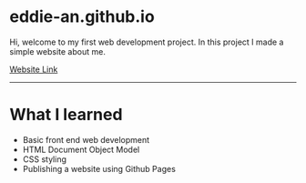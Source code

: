 # eddie-an.github.io
Hi, welcome to my first web development project. In this project I made a simple website about me.

[Website Link](https://eddie-an.github.io/)

---

# What I learned
* Basic front end web development
* HTML Document Object Model
* CSS styling
* Publishing a website using Github Pages

